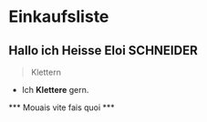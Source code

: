 # Einkaufsliste

## Hallo ich Heisse Eloi SCHNEIDER

>Klettern
* Ich **Klettere** gern.

*** Mouais vite fais quoi ***
